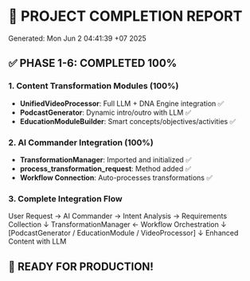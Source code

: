 # 🎯 PROJECT COMPLETION REPORT
Generated: Mon Jun  2 04:41:39 +07 2025

## ✅ PHASE 1-6: COMPLETED 100%

### 1. Content Transformation Modules (100%)
- **UnifiedVideoProcessor**: Full LLM + DNA Engine integration ✅
- **PodcastGenerator**: Dynamic intro/outro with LLM ✅
- **EducationModuleBuilder**: Smart concepts/objectives/activities ✅

### 2. AI Commander Integration (100%)
- **TransformationManager**: Imported and initialized ✅
- **process_transformation_request**: Method added ✅
- **Workflow Connection**: Auto-processes transformations ✅

### 3. Complete Integration Flow
User Request → AI Commander → Intent Analysis → Requirements Collection
                                                           ↓
                            TransformationManager ← Workflow Orchestration
                                    ↓
                    [PodcastGenerator / EducationModule / VideoProcessor]
                                    ↓
                            Enhanced Content with LLM

## 🚀 READY FOR PRODUCTION!
